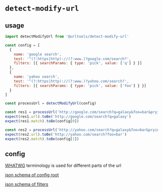 # `detect-modify-url`

## usage

```js
import detectModifyUrl from '@urltools/detect-modify-url'

const config = [
  {
    name: 'google search',
    test: '^(?:https|http)://(?:www.)?google.com/search?',
    filters: [{ searchParams: { type: 'pick', value: ['q'] } }]
  },
  {
    name: 'yahoo search',
    test: '^(?:https|http)://(?:www.)?yahoo.com/search?',
    filters: [{ searchParams: { type: 'pick', value: ['foo'] } }]
  }
]

const processUrl = detectModifyUrl(config)

const res1 = processUrl('http://google.com/search?q=galaxy&foo=bar&pryingtrackid=baz')
expect(res1.url).toBe('http://google.com/search?q=galaxy')
expect(res1.match).toBe(config[0])

const res2 = processUrl('http://yahoo.com/search?q=galaxy&foo=bar&pryingtrackid=baz')
expect(res2.url).toBe('http://yahoo.com/search?foo=bar')
expect(res2.match).toBe(config[1])
```

## config

[WHATWG](https://url.spec.whatwg.org) terminology is used for different parts of the url

[json schema of config root](../utils/src/schema/detectModifyUrl.json)

[json schema of filters](../utils/src/schema/modifyUrl.json)
